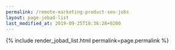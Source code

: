 ```yaml
---
permalink: /remote-marketing-product-seo-jobs
layout: page-jobad-list
last_modified_at: 2019-09-25T18:36:28+0200
---
```

{% include render_jobad_list.html permalink=page.permalink %}
